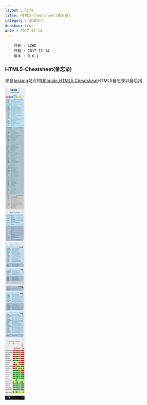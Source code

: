 ```yaml
---
layout : life
title: HTML5-Cheatsheet(备忘录)
category : 前端学习
duoshuo: true
date : 2017-12-14
---
```


```
	作者 : LZHD
	日期 : 2017-12-14
	版本 : 0.0.1
```

<!-- more -->

### HTML5-Cheatsheet(备忘录)

来自[tesking](https://www.testking.com/)站点的[Ultimate HTML5 Cheatsheat](https://www.testking.com/techking/infographics/ultimate-html5-cheatsheat/)HTML5备忘录以备后用

![HTML5-Cheatsheet](/res/img/blog/前端学习/HTML5-Cheatsheet.png)